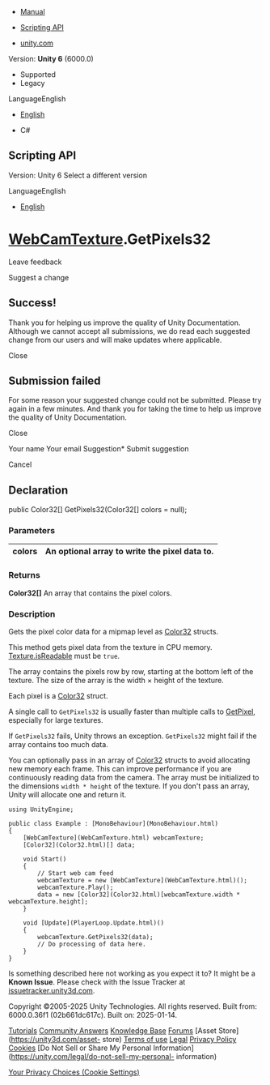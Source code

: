 [ ]()

  * [Manual](../Manual/index.html)
  * [Scripting API](../ScriptReference/index.html)

  * [unity.com](https://unity.com/)

Version: **Unity 6** (6000.0)

  * Supported
  * Legacy

LanguageEnglish

  * [English]()

  * C#

[ ](https://docs.unity3d.com)

## Scripting API

Version: Unity 6 Select a different version

LanguageEnglish

  * [English]()

#  [WebCamTexture](WebCamTexture.html).GetPixels32

Leave feedback

Suggest a change

## Success!

Thank you for helping us improve the quality of Unity Documentation. Although
we cannot accept all submissions, we do read each suggested change from our
users and will make updates where applicable.

Close

## Submission failed

For some reason your suggested change could not be submitted. Please <a>try
again</a> in a few minutes. And thank you for taking the time to help us
improve the quality of Unity Documentation.

Close

Your name Your email Suggestion* Submit suggestion

Cancel

[ ]()

## Declaration

public Color32[] GetPixels32(Color32[] colors = null);

### Parameters

colors | An optional array to write the pixel data to.  
---|---  
  
### Returns

**Color32[]** An array that contains the pixel colors.

### Description

Gets the pixel color data for a mipmap level as [Color32](Color32.html)
structs.

This method gets pixel data from the texture in CPU memory.
[Texture.isReadable](Texture-isReadable.html) must be `true`.  
  
The array contains the pixels row by row, starting at the bottom left of the
texture. The size of the array is the width × height of the texture.  
  
Each pixel is a [Color32](Color32.html) struct.  
  
A single call to `GetPixels32` is usually faster than multiple calls to
[GetPixel](WebCamTexture.GetPixel.html), especially for large textures.  
  
If `GetPixels32` fails, Unity throws an exception. `GetPixels32` might fail if
the array contains too much data.  
  
You can optionally pass in an array of [Color32](Color32.html) structs to
avoid allocating new memory each frame. This can improve performance if you
are continuously reading data from the camera. The array must be initialized
to the dimensions `width * height` of the texture. If you don't pass an array,
Unity will allocate one and return it.

    
    
    using UnityEngine;  
      
    public class Example : [MonoBehaviour](MonoBehaviour.html)
    {
        [WebCamTexture](WebCamTexture.html) webcamTexture;
        [Color32](Color32.html)[] data;  
      
        void Start()
        {
            // Start web cam feed
            webcamTexture = new [WebCamTexture](WebCamTexture.html)();
            webcamTexture.Play();
            data = new [Color32](Color32.html)[webcamTexture.width * webcamTexture.height];
        }  
      
        void [Update](PlayerLoop.Update.html)()
        {
            webcamTexture.GetPixels32(data);
            // Do processing of data here.
        }
    }
    

Is something described here not working as you expect it to? It might be a
**Known Issue**. Please check with the Issue Tracker at
[issuetracker.unity3d.com](https://issuetracker.unity3d.com).

Copyright ©2005-2025 Unity Technologies. All rights reserved. Built from:
6000.0.36f1 (02b661dc617c). Built on: 2025-01-14.

[Tutorials](https://unity3d.com/learn) [Community
Answers](https://answers.unity3d.com) [Knowledge
Base](https://support.unity3d.com/hc/en-us)
[Forums](https://forum.unity3d.com) [Asset Store](https://unity3d.com/asset-
store) [Terms of use](https://docs.unity3d.com/Manual/TermsOfUse.html)
[Legal](https://unity.com/legal) [Privacy
Policy](https://unity.com/legal/privacy-policy)
[Cookies](https://unity.com/legal/cookie-policy) [Do Not Sell or Share My
Personal Information](https://unity.com/legal/do-not-sell-my-personal-
information)

[Your Privacy Choices (Cookie Settings)](javascript:void\(0\);)

